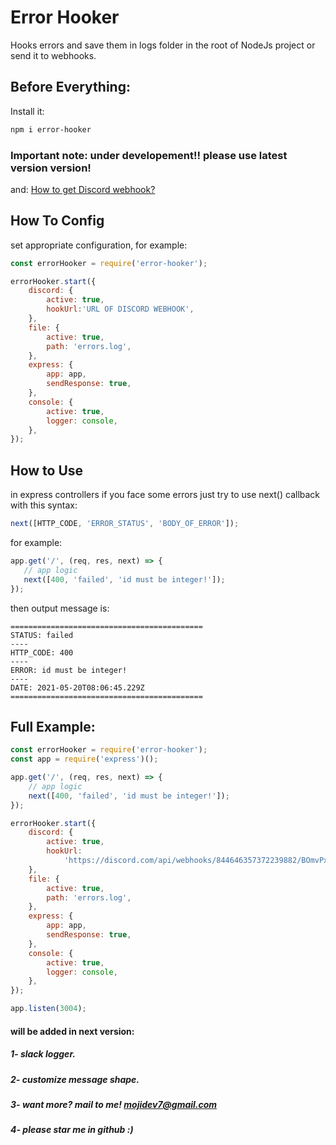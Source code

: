 # Error Hooker
 Hooks errors and save them in logs folder in the root of NodeJs project or send it to webhooks.

## Before Everything:
Install it:
```bash
npm i error-hooker
```
### Important note: under developement!! please use latest version version!

and:
[How to get Discord webhook?](https://support.discord.com/hc/en-us/articles/228383668-Intro-to-Webhooks)

## How To Config
 set appropriate configuration, for example:

```js
const errorHooker = require('error-hooker');

errorHooker.start({
	discord: {
		active: true,
		hookUrl:'URL OF DISCORD WEBHOOK',
	},
	file: {
		active: true,
		path: 'errors.log',
	},
	express: {
		app: app,
		sendResponse: true,
	},
	console: {
		active: true,
		logger: console,
	},
});
```

## How to Use
in express controllers if you face some errors just try to use next() callback with this syntax:

```js
next([HTTP_CODE, 'ERROR_STATUS', 'BODY_OF_ERROR']);
```

for example:

```js
app.get('/', (req, res, next) => {
   // app logic
   next([400, 'failed', 'id must be integer!']);
});
```

then output message is:

```log
===========================================
STATUS: failed
----
HTTP_CODE: 400
----
ERROR: id must be integer!
----
DATE: 2021-05-20T08:06:45.229Z
===========================================
```


## Full Example:
```js
const errorHooker = require('error-hooker');
const app = require('express')();

app.get('/', (req, res, next) => {
	// app logic
	next([400, 'failed', 'id must be integer!']);
});

errorHooker.start({
	discord: {
		active: true,
		hookUrl:
			'https://discord.com/api/webhooks/844646357372239882/BOmvPxqieTqr8H5G-FuMT2kLL639UbddTW5YmIXx5MJ0_fLj2yJGf1PJustZQhzGTK4L',
	},
	file: {
		active: true,
		path: 'errors.log',
	},
	express: {
		app: app,
		sendResponse: true,
	},
	console: {
		active: true,
		logger: console,
	},
});

app.listen(3004);
```

#### will be added in next version:
##### 1- slack logger.
##### 2- customize message shape.
##### 3- want more? mail to me! mojidev7@gmail.com
##### 4- please star me in github :)

